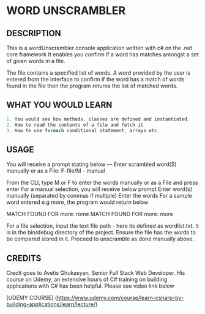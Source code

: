 # WORD UNSCRAMBLER


## DESCRIPTION

This is a wordUnscrambler console application written with c# on the .net core framework
It enables you confirm if a word has matches amongst a set of given words in a file.

The file contains a specified list of words. A word provided by the user is entered from the interface to confirm if the word has a match of words found in the file then the program returns the list of matched words.

## WHAT YOU WOULD LEARN

```C#
1. You would see how methods, classes are defined and instantiated.
2. How to read the contents of a file and fetch it
3. How to use foreach conditional statement, arrays etc.
```

## USAGE

You will receive a prompt stating below —
Enter scrambled word(S) manually or as a File: F-file/M - manual

From the CLI, type M or F to enter the words manually or as a File and press enter
For a manual selection, you will receive below prompt
Enter word(s) manually (separated by commas if multiple)
Enter the words 
For a sample word entered e.g more, the program would return below

MATCH FOUND FOR more: rome
MATCH FOUND FOR more: more

For a file selection, input the text file path - here its defined as wordlist.txt. It is in the bin/debug directory of the project. 
Ensure the file has the words to be compared stored in it. 
Proceed to unscramble as done manually above.


## CREDITS

Credit goes to Avetis Ghukasyan, Senior Full Stack Web Developer. His course on Udemy, an extensive hours of C# training on building applications with C# has been helpful. Please see video link below

[UDEMY COURSE] (https://www.udemy.com/course/learn-csharp-by-building-applications/learn/lecture/)
